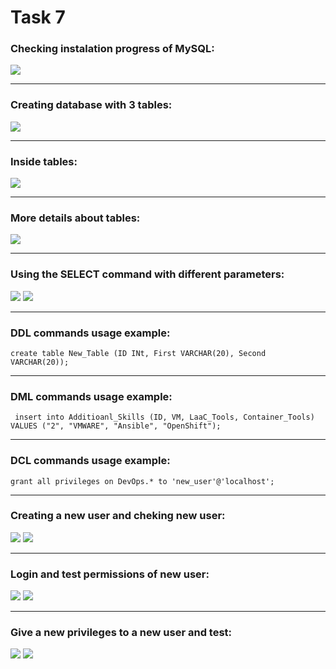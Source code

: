 # Task 7

### Checking instalation progress of MySQL:
![](content/Task7.png) 
___
### Creating database with 3 tables:
![](content/Taks7.1.png)
___
### Inside tables:
![](content/Task7.2.png)
___
### More details about tables:
![](content/Task7.3.png)
___
### Using the SELECT command with different parameters:
![](content/Task7.4.png)
![](content/Task7.5.png)
___
### DDL commands usage example:
    create table New_Table (ID INt, First VARCHAR(20), Second VARCHAR(20));
___
### DML commands usage example:
     insert into Additioanl_Skills (ID, VM, LaaC_Tools, Container_Tools) VALUES ("2", "VMWARE", "Ansible", "OpenShift");
___
### DCL commands usage example:
    grant all privileges on DevOps.* to 'new_user'@'localhost';
___
### Creating a new user and cheking new user:
![](content/Task7.6.png)
![](content/Task7.7.png)
___
### Login and test permissions of new user:
![](content/Task7.8.png)
![](content/Task7.9.png)
___
### Give a new privileges to a new user and test:
![](content/Task7.10.png)
![](content/Task7.11.png)